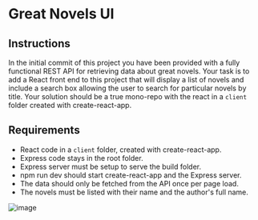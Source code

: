 # Great Novels UI

## Instructions
In the initial commit of this project you have been provided with a fully functional REST API for retrieving data about great novels. Your task is to add a React front end to this project that will display a list of novels and include a search box allowing the user to search for particular novels by title. Your solution should be a true mono-repo with the react in a `client` folder created with create-react-app.

## Requirements
- React code in a `client` folder, created with create-react-app.
- Express code stays in the root folder.
- Express server must be setup to serve the build folder.
- npm run dev should start create-react-app and the Express server.
- The data should only be fetched from the API once per page load.
- The novels must be listed with their name and the author's full name.

![image](page.gif)

